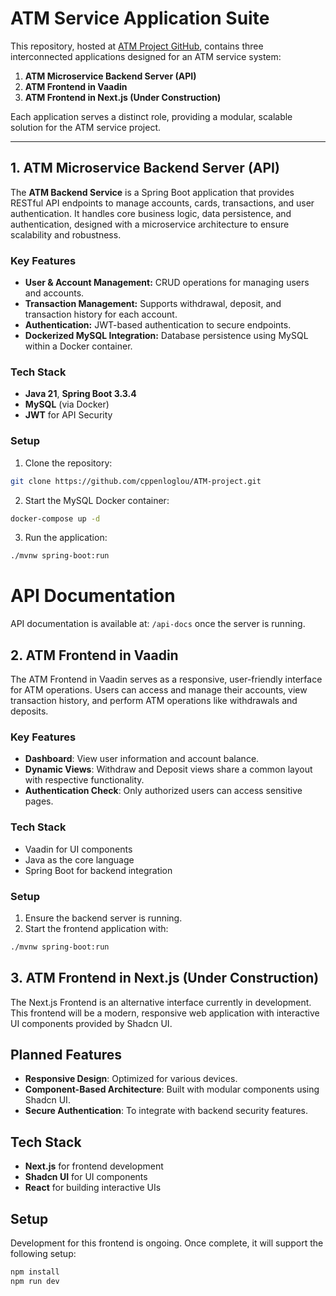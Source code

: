 # ATM Service Application Suite

This repository, hosted at [ATM Project GitHub](https://github.com/cppenloglou/ATM-project.git), contains three interconnected applications designed for an ATM service system:

1. **ATM Microservice Backend Server (API)**
2. **ATM Frontend in Vaadin**
3. **ATM Frontend in Next.js (Under Construction)**

Each application serves a distinct role, providing a modular, scalable solution for the ATM service project.

---

## 1. ATM Microservice Backend Server (API)

The **ATM Backend Service** is a Spring Boot application that provides RESTful API endpoints to manage accounts, cards, transactions, and user authentication. It handles core business logic, data persistence, and authentication, designed with a microservice architecture to ensure scalability and robustness.

### Key Features
- **User & Account Management:** CRUD operations for managing users and accounts.
- **Transaction Management:** Supports withdrawal, deposit, and transaction history for each account.
- **Authentication:** JWT-based authentication to secure endpoints.
- **Dockerized MySQL Integration:** Database persistence using MySQL within a Docker container.

### Tech Stack
- **Java 21**, **Spring Boot 3.3.4**
- **MySQL** (via Docker)
- **JWT** for API Security

### Setup
1. Clone the repository:
```bash
git clone https://github.com/cppenloglou/ATM-project.git
```
2. Start the MySQL Docker container:
```bash
docker-compose up -d
```
3. Run the application:
```bash
./mvnw spring-boot:run
```

# API Documentation

API documentation is available at: `/api-docs` once the server is running.

## 2. ATM Frontend in Vaadin

The ATM Frontend in Vaadin serves as a responsive, user-friendly interface for ATM operations. Users can access and manage their accounts, view transaction history, and perform ATM operations like withdrawals and deposits.

### Key Features

- **Dashboard**: View user information and account balance.
- **Dynamic Views**: Withdraw and Deposit views share a common layout with respective functionality.
- **Authentication Check**: Only authorized users can access sensitive pages.

### Tech Stack

- Vaadin for UI components
- Java as the core language
- Spring Boot for backend integration

### Setup

1. Ensure the backend server is running.
2. Start the frontend application with:
```bash
./mvnw spring-boot:run
```
## 3. ATM Frontend in Next.js (Under Construction)

The Next.js Frontend is an alternative interface currently in development. This frontend will be a modern, responsive web application with interactive UI components provided by Shadcn UI.

## Planned Features

- **Responsive Design**: Optimized for various devices.
- **Component-Based Architecture**: Built with modular components using Shadcn UI.
- **Secure Authentication**: To integrate with backend security features.

## Tech Stack

- **Next.js** for frontend development
- **Shadcn UI** for UI components
- **React** for building interactive UIs

## Setup

Development for this frontend is ongoing. Once complete, it will support the following setup:

```bash
npm install
npm run dev

